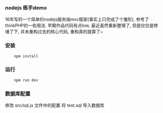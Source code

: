 ### nodejs 练手demo
16年写的一个简单的nodejs服务端mvc框架(事实上只完成了个雏形), 参考了thinkPHP的一些用法.
早期作品代码有点low, 最近虽然重新整理了, 但是仅仅是修缮了下, 并未重构过去的核心代码, 重构真的就算了~

### 安装
``` cmd
	npm install
```

### 运行
``` cmd
	npm run dev
```

### 数据库配置
修改 src/sql.js 文件中的配置
将 test.sql 导入数据库
